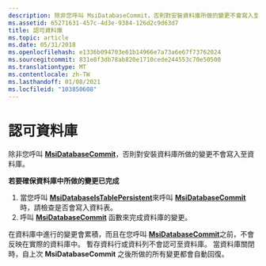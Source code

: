 ```yaml
---
description: 除非您呼叫 MsiDatabaseCommit，否則對安裝資料庫所做的變更不會寫入至資料庫。
ms.assetid: 65271631-457c-4d3e-9384-126d2c9d63d7
title: 認可資料庫
ms.topic: article
ms.date: 05/31/2018
ms.openlocfilehash: e1336b094703e61b14966e7a73a6e67f73762024
ms.sourcegitcommit: 831e8f3db78ab820e1710cede244553c70e50500
ms.translationtype: MT
ms.contentlocale: zh-TW
ms.lasthandoff: 01/08/2021
ms.locfileid: "103850608"
---
```

# <a name="committing-databases"></a>認可資料庫

除非您呼叫 [**MsiDatabaseCommit**](/windows/desktop/api/Msiquery/nf-msiquery-msidatabasecommit)，否則對安裝資料庫所做的變更不會寫入至資料庫。

**若要確保資料庫中所做的變更已完成**

1.  當您呼叫 [**MsiDatabaseIsTablePersistent**](/windows/desktop/api/Msiquery/nf-msiquery-msidatabaseistablepersistenta)來呼叫 [**MsiDatabaseCommit**](/windows/desktop/api/Msiquery/nf-msiquery-msidatabasecommit)時，請檢查是否會寫入資料表。
2.  呼叫 [**MsiDatabaseCommit**](/windows/desktop/api/Msiquery/nf-msiquery-msidatabasecommit) 函數來完成資料庫的變更。

在資料庫中進行的變更會累積，而且在您呼叫 [**MsiDatabaseCommit**](/windows/desktop/api/Msiquery/nf-msiquery-msidatabasecommit)之前，不會反映在實際的資料庫中。 暫存資料行或資料列不會認可至資料庫。 當資料庫關閉時，自上次 **MsiDatabaseCommit** 之後所做的所有變更都會自動回復。

 

 




